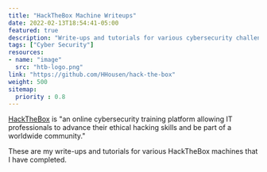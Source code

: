 ```yaml
---
title: "HackTheBox Machine Writeups"
date: 2022-02-13T18:54:41-05:00
featured: true
description: "Write-ups and tutorials for various cybersecurity challenges from HackTheBox."
tags: ["Cyber Security"]
resources:
- name: "image"
  src: "htb-logo.png"
link: "https://github.com/HHousen/hack-the-box"
weight: 500
sitemap:
  priority : 0.8
---
```


[HackTheBox](https://www.hackthebox.com/) is "an online cybersecurity training platform allowing IT professionals to advance their ethical hacking skills and be part of a worldwide community."

These are my write-ups and tutorials for various HackTheBox machines that I have completed.
